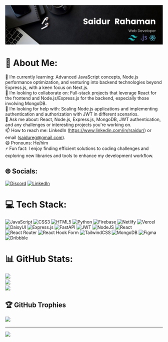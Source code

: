 <img src="./assets/bg-black.png" />

# 💫 About Me:

🌱 I’m currently learning: Advanced JavaScript concepts, Node.js performance optimization, and venturing into backend technologies beyond Express.js, with a keen focus on Next.js.<br>👯 I’m looking to collaborate on: Full-stack projects that leverage React for the frontend and Node.js/Express.js for the backend, especially those involving MongoDB.<br>🤔 I’m looking for help with: Scaling Node.js applications and implementing authentication and authorization with JWT in different scenarios.<br>💬 Ask me about: React, Node.js, Express.js, MongoDB, JWT authentication, and any challenges or interesting projects you're working on.<br>📫 How to reach me: LinkedIn (https://www.linkedin.com/in/rsaidur/) or email (saidureg@gmail.com).<br>😄 Pronouns: He/him<br>⚡ Fun fact: I enjoy finding efficient solutions to coding challenges and exploring new libraries and tools to enhance my development workflow.

## 🌐 Socials:

[![Discord](https://img.shields.io/badge/Discord-%237289DA.svg?logo=discord&logoColor=white)](https://discord.gg/https://discord.gg/ffRfDHwt) [![LinkedIn](https://img.shields.io/badge/LinkedIn-%230077B5.svg?logo=linkedin&logoColor=white)](https://linkedin.com/in/https://www.linkedin.com/in/rsaidur/)

# 💻 Tech Stack:

![JavaScript](https://img.shields.io/badge/javascript-%23323330.svg?style=for-the-badge&logo=javascript&logoColor=%23F7DF1E) ![CSS3](https://img.shields.io/badge/css3-%231572B6.svg?style=for-the-badge&logo=css3&logoColor=white) ![HTML5](https://img.shields.io/badge/html5-%23E34F26.svg?style=for-the-badge&logo=html5&logoColor=white) ![Python](https://img.shields.io/badge/python-3670A0?style=for-the-badge&logo=python&logoColor=ffdd54) ![Firebase](https://img.shields.io/badge/firebase-%23039BE5.svg?style=for-the-badge&logo=firebase) ![Netlify](https://img.shields.io/badge/netlify-%23000000.svg?style=for-the-badge&logo=netlify&logoColor=#00C7B7) ![Vercel](https://img.shields.io/badge/vercel-%23000000.svg?style=for-the-badge&logo=vercel&logoColor=white) ![DaisyUI](https://img.shields.io/badge/daisyui-5A0EF8?style=for-the-badge&logo=daisyui&logoColor=white) ![Express.js](https://img.shields.io/badge/express.js-%23404d59.svg?style=for-the-badge&logo=express&logoColor=%2361DAFB) ![FastAPI](https://img.shields.io/badge/FastAPI-005571?style=for-the-badge&logo=fastapi) ![JWT](https://img.shields.io/badge/JWT-black?style=for-the-badge&logo=JSON%20web%20tokens) ![NodeJS](https://img.shields.io/badge/node.js-6DA55F?style=for-the-badge&logo=node.js&logoColor=white) ![React](https://img.shields.io/badge/react-%2320232a.svg?style=for-the-badge&logo=react&logoColor=%2361DAFB) ![React Router](https://img.shields.io/badge/React_Router-CA4245?style=for-the-badge&logo=react-router&logoColor=white) ![React Hook Form](https://img.shields.io/badge/React%20Hook%20Form-%23EC5990.svg?style=for-the-badge&logo=reacthookform&logoColor=white) ![TailwindCSS](https://img.shields.io/badge/tailwindcss-%2338B2AC.svg?style=for-the-badge&logo=tailwind-css&logoColor=white) ![MongoDB](https://img.shields.io/badge/MongoDB-%234ea94b.svg?style=for-the-badge&logo=mongodb&logoColor=white) ![Figma](https://img.shields.io/badge/figma-%23F24E1E.svg?style=for-the-badge&logo=figma&logoColor=white) ![Dribbble](https://img.shields.io/badge/Dribbble-EA4C89?style=for-the-badge&logo=dribbble&logoColor=white)

# 📊 GitHub Stats:

![](https://github-readme-stats.vercel.app/api?username=saidureg&theme=radical&hide_border=false&include_all_commits=false&count_private=false)<br/>
![](https://github-readme-streak-stats.herokuapp.com/?user=saidureg&theme=radical&hide_border=false)<br/>
![](https://github-readme-stats.vercel.app/api/top-langs/?username=saidureg&theme=radical&hide_border=false&include_all_commits=false&count_private=false&layout=compact)

## 🏆 GitHub Trophies

![](https://github-profile-trophy.vercel.app/?username=saidureg&theme=radical&no-frame=false&no-bg=true&margin-w=4)

---

[![](https://visitcount.itsvg.in/api?id=saidureg&icon=0&color=0)](https://visitcount.itsvg.in)

<!-- Proudly created with GPRM ( https://gprm.itsvg.in ) -->
